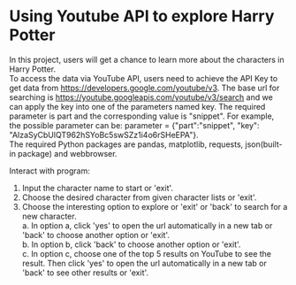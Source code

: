 # Using Youtube API to explore Harry Potter

In this project, users will get a chance to learn more about the characters in Harry Potter.               
To access the data via YouTube API, users need to achieve the API Key to get data from https://developers.google.com/youtube/v3. The base url for searching is https://youtube.googleapis.com/youtube/v3/search and we can apply the key into one of the parameters named key. The required parameter is part and the corresponding value is "snippet". For example, the possible parameter can be: parameter = {"part":"snippet", "key": "AIzaSyCbUlQT962hSYoBc5swSZz1i4o6rSHeEPA"}.             
The required Python packages are pandas, matplotlib, requests, json(built-in package) and webbrowser.        

Interact with program:
1. Input the character name to start or 'exit'.
2. Choose the desired character from given character lists or 'exit'.
3. Choose the interesting option to explore or 'exit' or 'back' to search for a new character.          
a. In option a, click 'yes' to open the url automatically in a new tab or 'back' to choose another option or 'exit'.          
b. In option b, click 'back' to choose another option or 'exit'.           
c. In option c, choose one of the top 5 results on YouTube to see the result. Then click 'yes' to open the url automatically in a new tab or 'back' to see other results or 'exit'.

